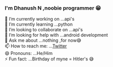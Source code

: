 ### I'm Dhanush N ,noobie programmer 😁



 🔭 I’m currently working on ...api's 
 <br>
 🌱 I’m currently learning ...python
 <br>
 👯 I’m looking to collaborate on ...api's
 <br>
 🤔 I’m looking for help with ...android development
 <br>
💬 Ask me about ...nothing ,for now😅
<br>
 📫 How to reach me: ...[Twitter](https://twitter.com/cytrank)
 <br>
 😄 Pronouns: ...He/Him
 <br>
 ⚡ Fun fact: ...Birthday of myne = Hitler's 😅
 <br>

